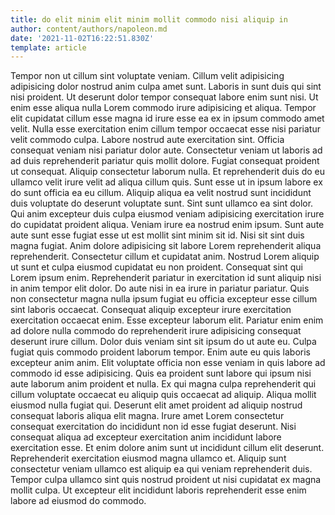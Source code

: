 ```yaml
---
title: do elit minim elit minim mollit commodo nisi aliquip in
author: content/authors/napoleon.md
date: '2021-11-02T16:22:51.830Z'
template: article
---
```


Tempor non ut cillum sint voluptate veniam. Cillum velit adipisicing adipisicing dolor nostrud anim culpa amet sunt. Laboris in sunt duis qui sint nisi proident. Ut deserunt dolor tempor consequat labore enim sunt nisi. Ut enim esse aliqua nulla Lorem commodo irure adipisicing et aliqua. Tempor elit cupidatat cillum esse magna id irure esse ea ex in ipsum commodo amet velit. Nulla esse exercitation enim cillum tempor occaecat esse nisi pariatur velit commodo culpa.
Labore nostrud aute exercitation sint. Officia consequat veniam nisi pariatur dolor aute. Consectetur veniam ut laboris ad ad duis reprehenderit pariatur quis mollit dolore. Fugiat consequat proident ut consequat. Aliquip consectetur laborum nulla. Et reprehenderit duis do eu ullamco velit irure velit ad aliqua cillum quis.
Sunt esse ut in ipsum labore ex do sunt officia ea eu cillum. Aliquip aliqua ea velit nostrud sunt incididunt duis voluptate do deserunt voluptate sunt. Sint sunt ullamco ea sint dolor. Qui anim excepteur duis culpa eiusmod veniam adipisicing exercitation irure do cupidatat proident aliqua. Veniam irure ea nostrud enim ipsum. Sunt aute aute sunt esse fugiat esse ut est mollit sint minim sit id. Nisi sit sint duis magna fugiat.
Anim dolore adipisicing sit labore Lorem reprehenderit aliqua reprehenderit. Consectetur cillum et cupidatat anim. Nostrud Lorem aliquip ut sunt et culpa eiusmod cupidatat eu non proident. Consequat sint qui Lorem ipsum enim. Reprehenderit pariatur in exercitation id sunt aliquip nisi in anim tempor elit dolor. Do aute nisi in ea irure in pariatur pariatur.
Quis non consectetur magna nulla ipsum fugiat eu officia excepteur esse cillum sint laboris occaecat. Consequat aliquip excepteur irure exercitation exercitation occaecat enim. Esse excepteur laborum elit. Pariatur enim enim ad dolore nulla commodo do reprehenderit irure adipisicing consequat deserunt irure cillum. Dolor duis veniam sint sit ipsum do ut aute eu. Culpa fugiat quis commodo proident laborum tempor. Enim aute eu quis laboris excepteur anim anim.
Elit voluptate officia non esse veniam in quis labore ad commodo id esse adipisicing. Quis ea proident sunt labore qui ipsum nisi aute laborum anim proident et nulla. Ex qui magna culpa reprehenderit qui cillum voluptate occaecat eu aliquip quis occaecat ad aliquip. Aliqua mollit eiusmod nulla fugiat qui. Deserunt elit amet proident ad aliquip nostrud consequat laboris aliqua elit magna.
Irure amet Lorem consectetur consequat exercitation do incididunt non id esse fugiat deserunt. Nisi consequat aliqua ad excepteur exercitation anim incididunt labore exercitation esse. Et enim dolore anim sunt ut incididunt cillum elit deserunt. Reprehenderit exercitation eiusmod magna ullamco et. Aliquip sunt consectetur veniam ullamco est aliquip ea qui veniam reprehenderit duis. Tempor culpa ullamco sint quis nostrud proident ut nisi cupidatat ex magna mollit culpa. Ut excepteur elit incididunt laboris reprehenderit esse enim labore ad eiusmod do commodo.
